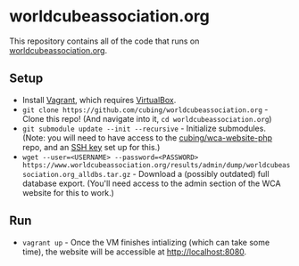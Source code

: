 worldcubeassociation.org
========================

This repository contains all of the code that runs on [worldcubeassociation.org](https://www.worldcubeassociation.org/).

## Setup
- Install [Vagrant](https://www.vagrantup.com/), which requires
  [VirtualBox](https://www.virtualbox.org/).
- `git clone https://github.com/cubing/worldcubeassociation.org` - Clone this repo! (And navigate into it, `cd worldcubeassociation.org`)
- `git submodule update --init --recursive` - Initialize submodules. (Note: you will need to have access to the [cubing/wca-website-php](https://github.com/cubing/wca-website-php) repo, and an [SSH key](https://help.github.com/articles/generating-ssh-keys/) set up for this.)
- `wget --user=<USERNAME> --password=<PASSWORD> https://www.worldcubeassociation.org/results/admin/dump/worldcubeassociation.org_alldbs.tar.gz` - Download a (possibly outdated) full database export. (You'll need access to the admin section of the WCA website for this to work.)

## Run
- `vagrant up` - Once the VM finishes intializing (which can take some time), the website will be
  accessible at [http://localhost:8080](http://localhost:8080).
